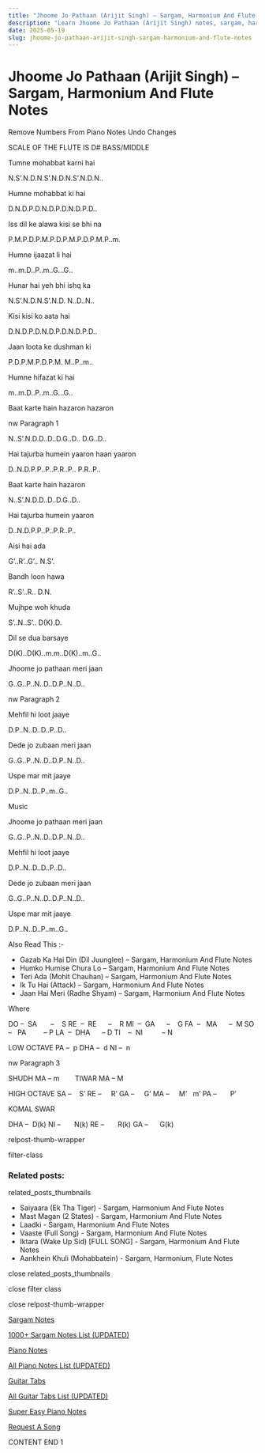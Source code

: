 ```yaml
---
title: "Jhoome Jo Pathaan (Arijit Singh) – Sargam, Harmonium And Flute Notes"
description: "Learn Jhoome Jo Pathaan (Arijit Singh) notes, sargam, harmonium notations and flute notes. Easy step-by-step tutorial for beginners."
date: 2025-05-19
slug: jhoome-jo-pathaan-arijit-singh-sargam-harmonium-and-flute-notes
---
```


# Jhoome Jo Pathaan (Arijit Singh) – Sargam, Harmonium And Flute Notes

Remove Numbers From Piano Notes
Undo Changes

SCALE OF THE FLUTE IS D# BASS/MIDDLE

Tumne mohabbat karni hai

N.S’.N.D.N.S’.N.D.N.S’.N.D.N..

Humne mohabbat ki hai

D.N.D.P.D.N.D.P.D.N.D.P.D..

Iss dil ke alawa kisi se bhi na

P.M.P.D.P.M.P.D.P.M.P.D.P.M.P..m.

Humne ijaazat li hai

m..m.D..P..m..G…G..

Hunar hai yeh bhi ishq ka

N.S’.N.D.N.S’.N.D. N..D..N..

Kisi kisi ko aata hai

D.N.D.P.D.N.D.P.D.N.D.P.D..

Jaan loota ke dushman ki

P.D.P.M.P.D.P.M. M..P..m..

Humne hifazat ki hai

m..m.D..P..m..G…G..

Baat karte hain hazaron hazaron

nw Paragraph 1

N..S’.N.D.D..D..D.G..D.. D.G..D..

Hai tajurba humein yaaron haan yaaron

D..N.D.P.P..P..P.R..P.. P.R..P..

Baat karte hain hazaron

N..S’.N.D.D..D..D.G..D..

Hai tajurba humein yaaron

D..N.D.P.P..P..P.R..P..

Aisi hai ada

G’..R’..G’.. N.S’.

Bandh loon hawa

R’..S’..R.. D.N.

Mujhpe woh khuda

S’..N..S’.. D(K).D.

Dil se dua barsaye

D(K)..D(K)..m.m..D(K)..m..G..

Jhoome jo pathaan meri jaan

G..G..P..N..D..D.P..N..D..

nw Paragraph 2

Mehfil hi loot jaaye

D.P..N..D..D..P..D..

Dede jo zubaan meri jaan

G..G..P..N..D..D.P..N..D..

Uspe mar mit jaaye

D.P..N..D..P..m..G..

Music

Jhoome jo pathaan meri jaan

G..G..P..N..D..D.P..N..D..

Mehfil hi loot jaaye

D.P..N..D..D..P..D..

Dede jo zubaan meri jaan

G..G..P..N..D..D.P..N..D..

Uspe mar mit jaaye

D.P..N..D..P..m..G..

Also Read This :-

* Gazab Ka Hai Din (Dil Juunglee) – Sargam, Harmonium And Flute Notes
* Humko Humise Chura Lo – Sargam, Harmonium And Flute Notes
* Teri Ada (Mohit Chauhan) – Sargam, Harmonium And Flute Notes
* Ik Tu Hai (Attack) – Sargam, Harmonium And Flute Notes
* Jaan Hai Meri (Radhe Shyam) – Sargam, Harmonium And Flute Notes

Where

DO –  SA       –    S
RE  –  RE      –    R
MI  –  GA      –    G
FA  –   MA      –  M
SO  –   PA         – P
LA  –  DHA      – D
TI    –  NI          – N

LOW OCTAVE
PA –  p
DHA –  d
NI –  n

nw Paragraph 3

SHUDH MA – m        TIWAR MA – M

HIGH OCTAVE
SA –    S’
RE –     R’
GA –     G’
MA –     M’   m’
PA –       P’

KOMAL SWAR

DHA –  D(k)
NI –       N(k)
RE –       R(k)
GA –      G(k)

relpost-thumb-wrapper

filter-class

### Related posts:

related_posts_thumbnails

* Saiyaara (Ek Tha Tiger) - Sargam, Harmonium And Flute Notes
* Mast Magan (2 States) - Sargam, Harmonium And Flute Notes
* Laadki - Sargam, Harmonium And Flute Notes
* Vaaste (Full Song) - Sargam, Harmonium And Flute Notes
* Iktara (Wake Up Sid) [FULL SONG] - Sargam, Harmonium And Flute Notes
* Aankhein Khuli (Mohabbatein) - Sargam, Harmonium, Flute Notes

close related_posts_thumbnails

close filter class

close relpost-thumb-wrapper

[Sargam Notes](/sargam-notes.html)

[1000+ Sargam Notes List (UPDATED)](/all-songs-list-sargam-notes.html)

[Piano Notes](/piano-notes.html)

[All Piano Notes List (UPDATED)](/all-songs-list-piano-notes.html)

[Guitar Tabs](/guitar-tabs.html)

[All Guitar Tabs List (UPDATED)](/all-songs-list-guitar-tabs.html)

[Super Easy Piano Notes](https://studywall.in/)

[Request A Song](/request-a-song.html)

CONTENT END 1

